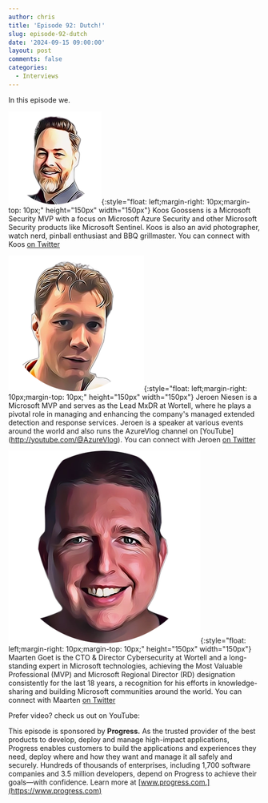 ```yaml
---
author: chris
title: 'Episode 92: Dutch!'
slug: episode-92-dutch
date: '2024-09-15 09:00:00'
layout: post
comments: false
categories:
  - Interviews
---
```

In this episode we.

![Koos](/images/uploads/2024/09/koos.png){:style="float: left;margin-right: 10px;margin-top: 10px;" height="150px" width="150px"} Koos Goossens is a Microsoft Security MVP with a focus on Microsoft Azure Security and other Microsoft Security products like Microsoft Sentinel. Koos is also an avid photographer, watch nerd, pinball enthusiast and BBQ grillmaster. You can connect with Koos [on Twitter](https://x.com/KoosGoossens)

![Jeroen](/images/uploads/2024/09/jeroen.png){:style="float: left;margin-right: 10px;margin-top: 10px;" height="150px" width="150px"} Jeroen Niesen is a Microsoft MVP and serves as the Lead MxDR at Wortell, where he plays a pivotal role in managing and enhancing the company's managed extended detection and response services. Jeroen is a speaker at various events around the world and also runs the AzureVlog channel on [YouTube] (http://youtube.com/@AzureVlog). You can connect with Jeroen [on Twitter](https://x.com/jeroenniesen)

![Maarten](/images/uploads/2024/09/maarten.png){:style="float: left;margin-right: 10px;margin-top: 10px;" height="150px" width="150px"} Maarten Goet is the CTO & Director Cybersecurity at
Wortell and a long-standing expert in Microsoft technologies, achieving the Most Valuable Professional (MVP) and Microsoft Regional Director (RD) designation consistently for the last 18 years, a recognition for his efforts in knowledge-sharing and building Microsoft communities around the world. You can connect with Maarten [on Twitter](https://x.com/maarten_goet)


<p></p>

Prefer video? check us out on YouTube:

<p></p>

This episode is sponsored by **Progress.** As the trusted provider of the best products to develop, deploy and manage high-impact applications, Progress enables customers to build the applications and experiences they need, deploy where and how they want and manage it all safely and securely. Hundreds of thousands of enterprises, including 1,700 software companies and 3.5 million developers, depend on Progress to achieve their goals—with confidence. Learn more at [www.progress.com.](https://www.progress.com)
